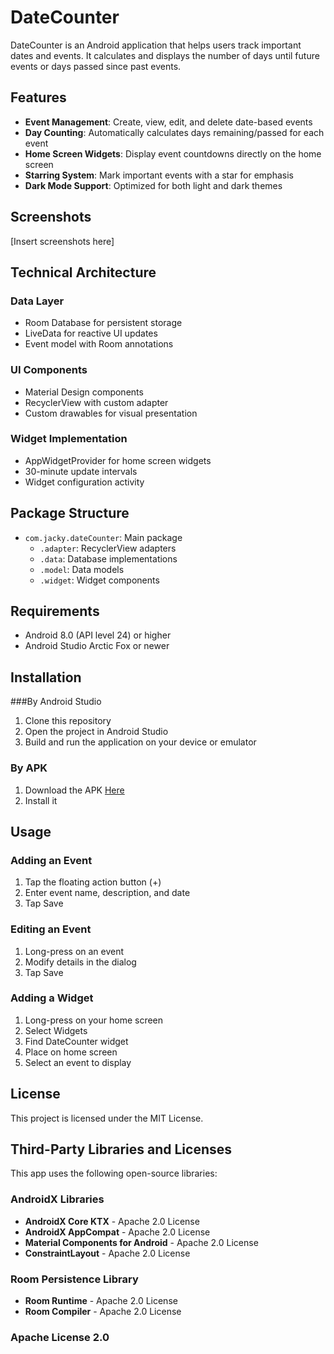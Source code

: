 # DateCounter

DateCounter is an Android application that helps users track important dates and events. It calculates and displays the number of days until future events or days passed since past events.

## Features
- **Event Management**: Create, view, edit, and delete date-based events
- **Day Counting**: Automatically calculates days remaining/passed for each event
- **Home Screen Widgets**: Display event countdowns directly on the home screen
- **Starring System**: Mark important events with a star for emphasis
- **Dark Mode Support**: Optimized for both light and dark themes

## Screenshots

[Insert screenshots here]

## Technical Architecture

### Data Layer
- Room Database for persistent storage
- LiveData for reactive UI updates
- Event model with Room annotations

### UI Components
- Material Design components
- RecyclerView with custom adapter
- Custom drawables for visual presentation

### Widget Implementation
- AppWidgetProvider for home screen widgets
- 30-minute update intervals
- Widget configuration activity

## Package Structure
- `com.jacky.dateCounter`: Main package
  - `.adapter`: RecyclerView adapters
  - `.data`: Database implementations
  - `.model`: Data models
  - `.widget`: Widget components

## Requirements
- Android 8.0 (API level 24) or higher
- Android Studio Arctic Fox or newer

## Installation
###By Android Studio

1. Clone this repository
2. Open the project in Android Studio
3. Build and run the application on your device or emulator

### By APK
1. Download the APK [Here](https://github.com/jackywooks/dateCounter/blob/main/dateCounter.apk)
2. Install it

## Usage

### Adding an Event
1. Tap the floating action button (+)
2. Enter event name, description, and date
3. Tap Save

### Editing an Event
1. Long-press on an event
2. Modify details in the dialog
3. Tap Save

### Adding a Widget
1. Long-press on your home screen
2. Select Widgets
3. Find DateCounter widget
4. Place on home screen
5. Select an event to display

## License
This project is licensed under the MIT License.

## Third-Party Libraries and Licenses

This app uses the following open-source libraries:

### AndroidX Libraries
- **AndroidX Core KTX** - Apache 2.0 License
- **AndroidX AppCompat** - Apache 2.0 License
- **Material Components for Android** - Apache 2.0 License
- **ConstraintLayout** - Apache 2.0 License

### Room Persistence Library
- **Room Runtime** - Apache 2.0 License
- **Room Compiler** - Apache 2.0 License

### Apache License 2.0
